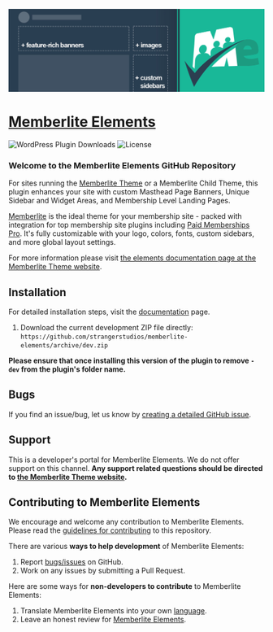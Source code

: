![](memberlite-elements-banner.jpg)

# [Memberlite Elements](https://memberlitetheme.com/memberlite-elements/) #

![WordPress Plugin Downloads](https://img.shields.io/wordpress/plugin/dy/memberlite-elements?style=flat-square)  ![License](https://img.shields.io/badge/license-GPL--2.0%2B-red.svg?style=flat-square)

### Welcome to the Memberlite Elements GitHub Repository
For sites running the [Memberlite Theme](https://memberlitetheme.com/) or a Memberlite Child Theme, this plugin enhances your site with custom Masthead Page Banners, Unique Sidebar and Widget Areas, and Membership Level Landing Pages.

[Memberlite](https://memberlitetheme.com) is the ideal theme for your membership site - packed with integration for top membership site plugins including [Paid Memberships Pro](https://wordpress.org/plugins/paid-memberships-pro/). It's fully customizable with your logo, colors, fonts, custom sidebars, and more global layout settings.

For more information please visit [the elements documentation page at the Memberlite Theme website](https://memberlitetheme.com/memberlite-elements/).

## Installation ##
For detailed installation steps, visit the [documentation](https://memberlitetheme.com/memberlite-elements/) page.

1. Download the current development ZIP file directly: `https://github.com/strangerstudios/memberlite-elements/archive/dev.zip`

**Please ensure that once installing this version of the plugin to remove `-dev` from the plugin's folder name.**

## Bugs ##
If you find an issue/bug, let us know by [creating a detailed GitHub issue](https://github.com/strangerstudios/memberlite-elements/issues/new).

## Support ##
This is a developer's portal for Memberlite Elements. We do not offer support on this channel. **Any support related questions should be directed to [the Memberlite Theme website](https://memberlitetheme.com/).**

## Contributing to Memberlite Elements ##
We encourage and welcome any contribution to Memberlite Elements. Please read the [guidelines for contributing](https://github.com/strangerstudios/memberlite-elements/blob/dev/.github/CONTRIBUTING.md) to this repository.

There are various **ways to help development** of Memberlite Elements:

1. Report [bugs/issues](https://github.com/strangerstudios/memberlite-elements/issues/new) on GitHub.
2. Work on any issues by submitting a Pull Request.

Here are some ways for **non-developers to contribute** to Memberlite Elements:

1. Translate Memberlite Elements into your own [language](https://translate.wordpress.org/projects/wp-plugins/memberlite-elements/).
2. Leave an honest review for [Memberlite Elements](https://wordpress.org/support/plugin/memberlite-elements/reviews/#new-post).
